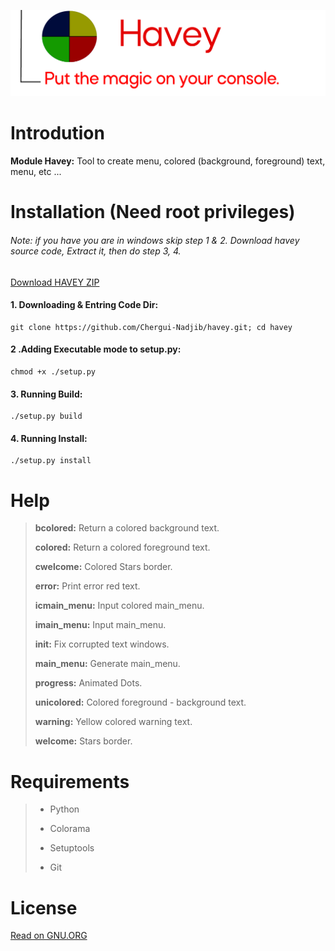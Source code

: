 ![img](img/logo.png "Logo")

# Introdution

__Module Havey:__ Tool to create menu, colored (background, foreground) text, menu, etc ...

# Installation (Need root privileges)
###### Note: if you have you are in windows skip step 1 & 2. Download havey source code, Extract it, then do step 3, 4.
[Download HAVEY ZIP](https://github.com/Chergui-Nadjib/havey/archive/main.zip)
#### 1. Downloading & Entring Code Dir:
    git clone https://github.com/Chergui-Nadjib/havey.git; cd havey
#### 2 .Adding Executable mode to setup.py:
    chmod +x ./setup.py
#### 3. Running Build:
    ./setup.py build
#### 4. Running Install:
    ./setup.py install

# Help

> __bcolored:__ Return a colored background text.
> 
> __colored:__ Return a colored foreground text.
> 
> __cwelcome:__ Colored Stars border.
> 
> __error:__ Print error red text.
> 
> __icmain_menu:__ Input colored main_menu.
>
> __imain_menu:__ Input main_menu.
>
> __init:__ Fix corrupted text windows.
> 
> __main_menu:__ Generate main_menu.
> 
> __progress:__ Animated Dots.
> 
> __unicolored:__ Colored foreground - background text.
> 
> __warning:__ Yellow colored warning text.
> 
> __welcome:__ Stars border.

# Requirements
> - Python
>
> - Colorama
>
> - Setuptools
> 
> - Git

# License

[Read on GNU.ORG](https://www.gnu.org/licenses/gpl-3.0.txt)
